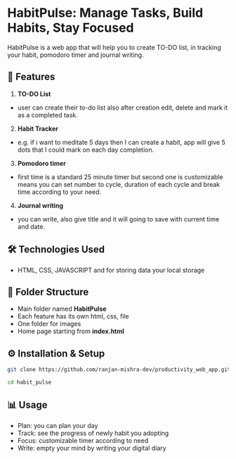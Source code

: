 
# HabitPulse: Manage Tasks, Build Habits, Stay Focused

HabitPulse is a web app that will help you to create TO-DO list, in tracking your habit, pomodoro timer and journal writing.




## 🚀 Features

1. __TO-DO List__
- user can create their to-do list also after creation edit, delete and mark it as a completed task.
2. __Habit Tracker__
- e.g. if i want to meditate 5 days then I can create a habit, app will give 5 dots that I could mark on each day completion.
3. __Pomodoro timer__
- first time is a standard 25 minute timer but second one is customizable means you can set number to cycle, duration of each cycle and break time according to your need.
4. __Journal writing__
- you can write, also give title and it will going to save with current time and date.

## 🛠️ Technologies Used
- HTML, CSS, JAVASCRIPT and for storing data your local storage



## 📂 Folder Structure

* Main folder named **HabitPulse**
* Each feature has its own html, css, file
* One folder for images
* Home page starting from **index.html**

## ⚙️ Installation & Setup

```bash
git clone https://github.com/ranjan-mishra-dev/productivity_web_app.git

```


```bash
cd habit_pulse

```
## 📊 Usage
* Plan: you can plan your day
* Track: see the progress of newly habit you adopting
* Focus: customizable timer according to need
* Write: empty your mind by writing your digital diary
